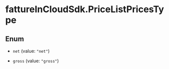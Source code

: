 # fattureInCloudSdk.PriceListPricesType

## Enum


* `net` (value: `"net"`)

* `gross` (value: `"gross"`)


